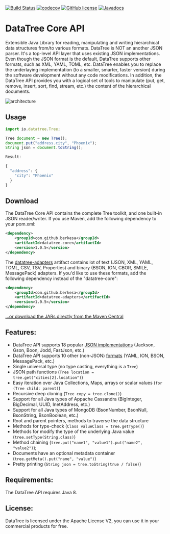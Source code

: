 [![Build Status](https://travis-ci.org/berkesa/datatree.svg?branch=master)](https://travis-ci.org/berkesa/datatree)
[![codecov](https://codecov.io/gh/berkesa/datatree/branch/master/graph/badge.svg)](https://codecov.io/gh/berkesa/datatree)
[![GitHub license](https://img.shields.io/badge/license-Apache%202-blue.svg)](https://raw.githubusercontent.com/berkesa/datatree/master/LICENSE)
[![Javadocs](https://www.javadoc.io/badge/com.github.berkesa/datatree-core.svg)](https://www.javadoc.io/doc/com.github.berkesa/datatree-core)

# DataTree Core API

Extensible Java Library for reading, manipulating and writing hierarchical data structures from/to various formats.
DataTree is NOT an another JSON parser. It's a top-level API layer that uses existing JSON implementations.
Even though the JSON format is the default, DataTree supports other formats, such as XML, YAML, TOML, etc.
DataTree enables you to replace the underlaying implementation (to a smaller, smarter, faster version)
during the software development without any code modifications.
In addition, the DataTree API provides you with a logical set of tools
to manipulate (put, get, remove, insert, sort, find, stream, etc.) the content of the hierarchical documents.

![architecture](https://raw.githubusercontent.com/berkesa/datatree/master/docs/images/architecture.png)

## Usage

```javascript
import io.datatree.Tree;

Tree document = new Tree();
document.put("address.city", "Phoenix");
String json = document.toString();

Result:

{
  "address": {
    "city": "Phoenix"
  }
}
```

## Download

The DataTree Core API contains the complete Tree toolkit, and one built-in JSON reader/writer. If you use Maven, add the following dependency to your pom.xml:

```xml
<dependency>
    <groupId>com.github.berkesa</groupId>
    <artifactId>datatree-core</artifactId>
    <version>1.0.5</version>
</dependency>
```

The [datatree-adapters](https://berkesa.github.io/datatree-adapters/) artifact contains lot of text (JSON, XML, YAML, TOML, CSV, TSV, Properties) and binary (BSON, ION, CBOR, SMILE, MessagePack) adapters. If you'd like to use these formats, add the following dependency instead of the "datatree-core":

```xml
<dependency>
    <groupId>com.github.berkesa</groupId>
    <artifactId>datatree-adapters</artifactId>
    <version>1.0.5</version>
</dependency>
```

[...or download the JARs directly from the Maven Central](https://search.maven.org/#search%7Cga%7C1%7Cg%3A%22com.github.berkesa%22)

## Features:

* DataTree API supports 18 popular [JSON implementations](https://berkesa.github.io/datatree-adapters/) (Jackson, Gson, Boon, Jodd, FastJson, etc.)
* DataTree API supports 10 other (non-JSON) [formats](https://berkesa.github.io/datatree-adapters/) (YAML, ION, BSON, MessagePack, etc.)
* Single universal type (no type casting, everything is a `Tree`)
* JSON path functions (`Tree location = tree.get("cities[2].location")`)
* Easy iteration over Java Collections, Maps, arrays or scalar values (`for (Tree child: parent)`)
* Recursive deep cloning (`Tree copy = tree.clone()`)
* Support for all Java types of Appache Cassandra (BigInteger, BigDecimal, UUID, InetAddress, etc.)
* Support for all Java types of MongoDB (BsonNumber, BsonNull, BsonString, BsonBoolean, etc.)
* Root and parent pointers, methods to traverse the data structure
* Methods for type-check (`Class valueClass = tree.getType()`)
* Methods for modify the type of the underlying Java value (`tree.setType(String.class)`)
* Method chaining (`tree.put("name1", "value1").put("name2", "value2")`);
* Documents have an optional metadata container (`tree.getMeta().put("name", "value")`)
* Pretty printing (`String json = tree.toString(true / false)`)

## Requirements:

The DataTree API requires Java 8.

## License:

DataTree is licensed under the Apache License V2, you can use it in your commercial products for free.
